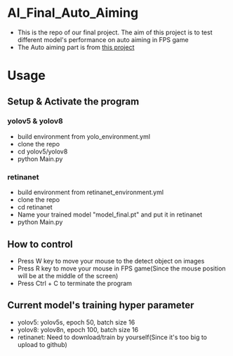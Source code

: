# AI_Final_Auto_Aiming
+ This is the repo of our final project. The aim of this project is to test different model's performance on auto aiming in FPS game
+ The Auto aiming part is from [this project](https://github.com/chaoyu1999/FPSAutomaticAiming)


# Usage
## Setup & Activate the program
### yolov5 & yolov8
+ build environment from yolo_environment.yml
+ clone the repo
+ cd yolov5/yolov8
+ python Main.py

### retinanet
+ build environment from retinanet_environment.yml
+ clone the repo
+ cd retinanet
+ Name your trained model "model_final.pt" and put it in retinanet
+ python Main.py

## How to control
+ Press W key to move your mouse to the detect object on images
+ Press R key to move your mouse in FPS game(Since the mouse position will be at the middle of the screen)
+ Press Ctrl + C to terminate the program


## Current model's training hyper parameter
+ yolov5: yolov5s, epoch 50, batch size 16
+ yolov8: yolov8n, epoch 100, batch size 16
+ retinanet: Need to download/train by yourself(Since it's too big to upload to github)
